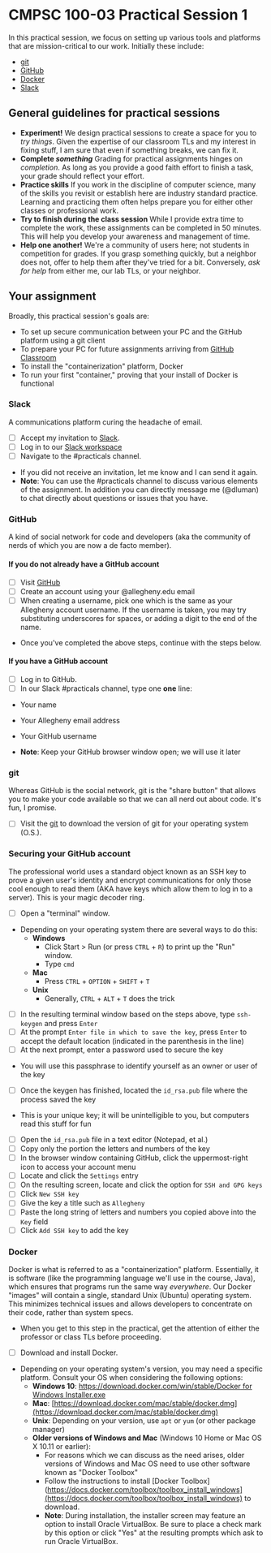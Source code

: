 # CMPSC 100-03 Practical Session 1

In this practical session, we focus on setting up various tools and platforms that are mission-critical to our work. Initially these include:
* [git](https://git-scm.com/downloads)
* [GitHub](https://www.github.com)
* [Docker](https://www.docker.com)
* [Slack](https://www.slack.com)

## General guidelines for practical sessions

* **Experiment!** We design practical sessions to create a space for you to _try things_. Given the expertise of our classroom TLs and my interest in fixing stuff, I am sure that even if something breaks, we can fix it.
* **Complete _something_** Grading for practical assignments hinges on _completion_. As long as you provide a good faith effort to finish a task, your grade should reflect your effort.
* **Practice skills** If you work in the discipline of computer science, many of the skills you revisit or establish here are industry standard practice. Learning and practicing them often helps prepare you for either other classes or professional work.
* **Try to finish during the class session** While I provide extra time to complete the work, these assignments can be completed in 50 minutes. This will help you develop your awareness and management of time.
* **Help one another!** We're a community of users here; not students in competition for grades. If you grasp something quickly, but a neighbor does not, offer to help them after they've tried for a bit. Conversely, _ask for help_ from either me, our lab TLs, or your neighbor.

## Your assignment
Broadly, this practical session's goals are:
* To set up secure communication between your PC and the GitHub platform using a git client
* To prepare your PC for future assignments arriving from [GitHub Classroom](https://classroom.github.com)
* To install the "containerization" platform, Docker
* To run your first "container," proving that your install of Docker is functional

### Slack

A communications platform curing the headache of email.

- [ ] Accept my invitation to [Slack](https://www.slack.com).
- [ ] Log in to our [Slack workspace](https://cmpsc100fall2019.slack.com)
- [ ] Navigate to the #practicals channel.
* If you did not receive an invitation, let me know and I can send it again.
* **Note**: You can use the #practicals channel to discuss various elements of the assignment. In addition you can directly message me (@dluman) to chat directly about questions or issues that you have.

### GitHub

A kind of social network for code and developers (aka the community of nerds of which you are now a de facto member).

#### If you do not already have a GitHub account

- [ ] Visit [GitHub](https://www.github.com)
- [ ] Create an account using your @allegheny.edu email
- [ ] When creating a username, pick one which is the same as your Allegheny account username. If the username is taken, you may try substituting underscores for spaces, or adding a digit to the end of the name.

* Once you've completed the above steps, continue with the steps below.

#### If you have a GitHub account

- [ ] Log in to GitHub.
- [ ] In our Slack #practicals channel, type one **one** line:
* Your name
* Your Allegheny email address
* Your GitHub username

* **Note**: Keep your GitHub browser window open; we will use it later

### git

Whereas GitHub is the social network, git is the "share button" that allows you to make your code available so that we can all nerd out about code. It's fun, I promise.

- [ ] Visit the [git](https://git-scm.com/downloads) to download the version of git for your operating system (O.S.).

### Securing your GitHub account

The professional world uses a standard object known as an SSH key to prove a given user's identity and encrypt communications for only those cool enough to read them (AKA have keys which allow them to log in to a server). This is your magic decoder ring.

- [ ] Open a "terminal" window.
* Depending on your operating system there are several ways to do this:
   * **Windows**
       * Click Start > Run (or press `CTRL` + `R`) to print up the "Run" window.
       * Type `cmd`
   * **Mac**
       * Press `CTRL` + `OPTION` + `SHIFT` + `T`
   * **Unix**
       * Generally, `CTRL` + `ALT` + `T` does the trick
- [ ] In the resulting terminal window based on the steps above, type `ssh-keygen` and press `Enter`
- [ ] At the prompt `Enter file in which to save the key`, press `Enter` to accept the default location (indicated in the parenthesis in the line)
- [ ] At the next prompt, enter a password used to secure the key
* You will use this passphrase to identify yourself as an owner or user of the key
- [ ] Once the keygen has finished, located the `id_rsa.pub` file where the process saved the key
* This is your unique key; it will be unintelligible to you, but computers read this stuff for fun
- [ ] Open the `id_rsa.pub` file in a text editor (Notepad, et al.)
- [ ] Copy only the portion the letters and numbers of the key
- [ ] In the browser window containing GitHub, click the uppermost-right icon to access your account menu
- [ ] Locate and click the `Settings` entry
- [ ] On the resulting screen, locate and click the option for `SSH and GPG keys`
- [ ] Click `New SSH key`
- [ ] Give the key a title such as `Allegheny`
- [ ] Paste the long string of letters and numbers you copied above into the `Key` field
- [ ] Click `Add SSH key` to add the key

### Docker

Docker is what is referred to as a "containerization" platform. Essentially, it is software (like the programming language we'll use in the course, Java), which ensures that programs run the same way _everywhere_. Our Docker "images" will contain a single, standard Unix (Ubuntu) operating system. This minimizes technical issues and allows developers to concentrate on their code, rather than system specs.

* When you get to this step in the practical, get the attention of either the professor or class TLs before proceeding.

- [ ] Download and install Docker.
* Depending on your operating system's version, you may need a specific platform. Consult your OS when considering the following options:
    * **Windows 10**: [https://download.docker.com/win/stable/Docker for Windows Installer.exe](https://download.docker.com/win/stable/Docker%20for%20Windows%20Installer.exe)
    * **Mac**: [https://download.docker.com/mac/stable/docker.dmg](https://download.docker.com/mac/stable/docker.dmg)
    * **Unix**: Depending on your version, use `apt` or `yum` (or other package manager)
    * **Older versions of Windows and Mac** (Windows 10 Home or Mac OS X 10.11 or earlier):
        * For reasons which we can discuss as the need arises, older versions of Windows and Mac OS need to use other software known as "Docker Toolbox"
        * Follow the instructions to install [Docker Toolbox](https://docs.docker.com/toolbox/toolbox_install_windows](https://docs.docker.com/toolbox/toolbox_install_windows) to download.
        * **Note**: During installation, the installer screen may feature an option to install Oracle VirtualBox. Be sure to place a check mark by this option or click "Yes" at the resulting prompts which ask to run Oracle VirtualBox.